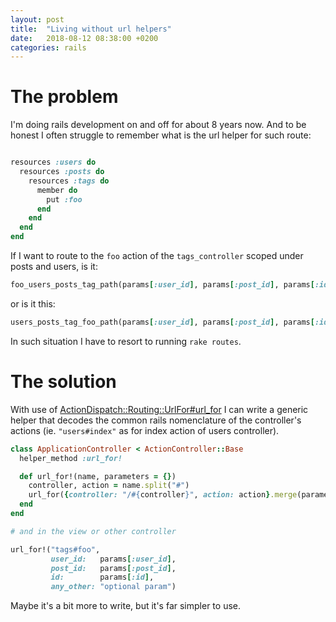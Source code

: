 ```yaml
---
layout: post
title:  "Living without url helpers"
date:   2018-08-12 08:38:00 +0200
categories: rails
---
```


# The problem

I'm doing rails development on and off for about 8 years now. And to be honest I often struggle to remember what is the url helper for such route:

```rb

resources :users do
  resources :posts do
    resources :tags do
      member do
        put :foo
      end
    end
  end
end
```

If I want to route to the `foo` action of the `tags_controller` scoped under posts and users, is it:
```rb
foo_users_posts_tag_path(params[:user_id], params[:post_id], params[:id])
```

or is it this:
```rb
users_posts_tag_foo_path(params[:user_id], params[:post_id], params[:id])
```

In such situation I have to resort to running `rake routes`.

# The solution

With use of [ActionDispatch::Routing::UrlFor#url_for](https://api.rubyonrails.org/v5.1/classes/ActionDispatch/Routing/UrlFor.html) I can write a generic helper that decodes the common rails nomenclature of the controller's actions (ie. `"users#index"` as for index action of users controller).

```rb
class ApplicationController < ActionController::Base
  helper_method :url_for!

  def url_for!(name, parameters = {})
    controller, action = name.split("#")
    url_for({controller: "/#{controller}", action: action}.merge(parameters))
  end
end

# and in the view or other controller

url_for!("tags#foo",
         user_id:   params[:user_id],
         post_id:   params[:post_id],
         id:        params[:id],
         any_other: "optional param")
```

Maybe it's a bit more to write, but it's far simpler to use.
